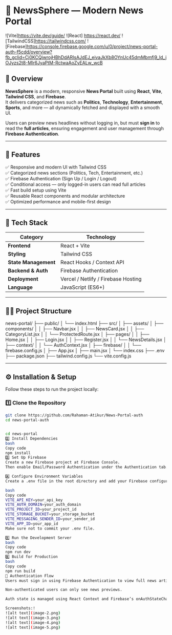 # 📰 NewsSphere — Modern News Portal

![Vite]https://vite.dev/guide/
![React] https://react.dev/
![TailwindCSS]https://tailwindcss.com/
![Firebase]https://console.firebase.google.com/u/0/project/news-portal-auth-f5cdd/overview?fb_gclid=Cj0KCQjwrojHBhDdARIsAJdEJ_eivaJkXb8OYnUc45dmMbmfj9_ld_jOJyzs2t8-Mlr6JyaPtM-RctwaAoZyEALw_wcB


## 📖 Overview

**NewsSphere** is a modern, responsive **News Portal** built using **React**, **Vite**, **Tailwind CSS**, and **Firebase**.  
It delivers categorized news such as **Politics**, **Technology**, **Entertainment**, **Sports**, and more — all dynamically fetched and displayed with a smooth UI.

Users can preview news headlines without logging in, but must **sign in** to read the **full articles**, ensuring engagement and user management through **Firebase Authentication**.

---

## 🚀 Features

✅ Responsive and modern UI with Tailwind CSS  
✅ Categorized news sections (Politics, Tech, Entertainment, etc.)  
✅ Firebase Authentication (Sign Up / Login / Logout)  
✅ Conditional access — only logged-in users can read full articles  
✅ Fast build setup using Vite  
✅ Reusable React components and modular architecture  
✅ Optimized performance and mobile-first design  

---

## 🧰 Tech Stack

| Category | Technology |
|-----------|-------------|
| **Frontend** | React + Vite |
| **Styling** | Tailwind CSS |
| **State Management** | React Hooks / Context API |
| **Backend & Auth** | Firebase Authentication |
| **Deployment** | Vercel / Netlify / Firebase Hosting |
| **Language** | JavaScript (ES6+) |

---

## 🧑‍💻 Project Structure
news-portal/
├── public/
│ └── index.html
├── src/
│ ├── assets/
│ ├── components/
│ │ ├── Navbar.jsx
│ │ ├── NewsCard.jsx
│ │ ├── CategoryList.jsx
│ │ └── ProtectedRoute.jsx
│ ├── pages/
│ │ ├── Home.jsx
│ │ ├── Login.jsx
│ │ ├── Register.jsx
│ │ └── NewsDetails.jsx
│ ├── context/
│ │ └── AuthContext.jsx
│ ├── firebase/
│ │ └── firebase.config.js
│ ├── App.jsx
│ ├── main.jsx
│ └── index.css
├── .env
├── package.json
├── tailwind.config.js
└── vite.config.js



---

## ⚙️ Installation & Setup

Follow these steps to run the project locally:

### 1️⃣ Clone the Repository
```bash
git clone https://github.com/Rahaman-Atikur/News-Portal-auth
cd news-portal-auth


cd news-portal
2️⃣ Install Dependencies
bash
Copy code
npm install
3️⃣ Set Up Firebase
Create a new Firebase project at Firebase Console.
Then enable Email/Password Authentication under the Authentication tab.

4️⃣ Configure Environment Variables
Create a .env file in the root directory and add your Firebase configuration:

bash
Copy code
VITE_API_KEY=your_api_key
VITE_AUTH_DOMAIN=your_auth_domain
VITE_PROJECT_ID=your_project_id
VITE_STORAGE_BUCKET=your_storage_bucket
VITE_MESSAGING_SENDER_ID=your_sender_id
VITE_APP_ID=your_app_id
Make sure not to commit your .env file.

5️⃣ Run the Development Server
bash
Copy code
npm run dev
6️⃣ Build for Production
bash
Copy code
npm run build
🔐 Authentication Flow
Users must sign in using Firebase Authentication to view full news articles.

Non-authenticated users can only see news previews.

Auth state is managed using React Context and Firebase’s onAuthStateChanged listener.

Screenshots:!
![alt text](image-2.png)
![alt text](image-3.png)
![alt text](image-4.png)
![alt text](image-5.png)

